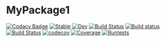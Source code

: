 # MyPackage1

[![Codacy Badge](https://api.codacy.com/project/badge/Grade/d8598df8155b4a778c3f9f7fa0e5945b)](https://app.codacy.com/gh/sandeshkatakam/MyPackage1?utm_source=github.com&utm_medium=referral&utm_content=sandeshkatakam/MyPackage1&utm_campaign=Badge_Grade_Settings)
[![Stable](https://img.shields.io/badge/docs-stable-blue.svg)](https://sandeshkatakam.github.io/MyPackage1.jl/stable)
[![Dev](https://img.shields.io/badge/docs-dev-blue.svg)](https://sandeshkatakam.github.io/MyPackage1.jl/dev)
[![Build Status](https://travis-ci.com/sandeshkatakam/MyPackage1.jl.svg?branch=master)](https://travis-ci.com/sandeshkatakam/MyPackage1.jl)
[![Build status](https://ci.appveyor.com/api/projects/status/rvegbaurw67ppytm?svg=true)](https://ci.appveyor.com/project/sandeshkatakam/mypackage1)
[![Build Status](https://api.cirrus-ci.com/github/sandeshkatakam/MyPackage1.jl.svg)](https://cirrus-ci.com/github/sandeshkatakam/MyPackage1.jl)
[![codecov](https://codecov.io/gh/sandeshkatakam/MyPackage1/branch/master/graph/badge.svg?token=IOCEW0WVH5)](https://codecov.io/gh/sandeshkatakam/MyPackage1)
[![Coverage](https://coveralls.io/repos/github/sandeshkatakam/MyPackage1.jl/badge.svg?branch=master)](https://coveralls.io/github/sandeshkatakam/MyPackage1.jl?branch=master)
[![Runtests](https://github.com/sandeshkatakam/MyPackage1/actions/workflows/Runtests.yml/badge.svg)](https://github.com/sandeshkatakam/MyPackage1/actions/workflows/Runtests.yml)

